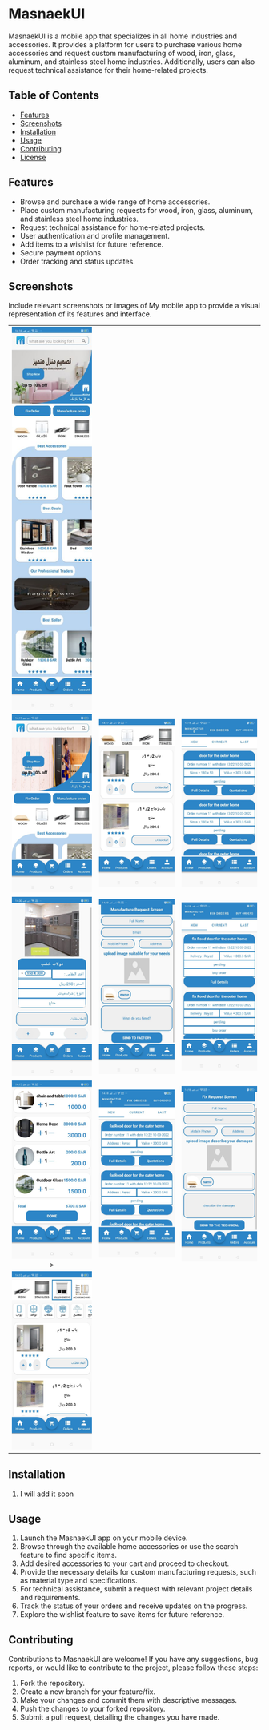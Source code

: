 # MasnaekUI

MasnaekUI is a mobile app that specializes in all home industries and accessories. It provides a platform for users to purchase various home accessories and request custom manufacturing of wood, iron, glass, aluminum, and stainless steel home industries. Additionally, users can also request technical assistance for their home-related projects.

## Table of Contents
- [Features](#features)
- [Screenshots](#screenshots)
- [Installation](#installation)
- [Usage](#usage)
- [Contributing](#contributing)
- [License](#license)

## Features

- Browse and purchase a wide range of home accessories.
- Place custom manufacturing requests for wood, iron, glass, aluminum, and stainless steel home industries.
- Request technical assistance for home-related projects.
- User authentication and profile management.
- Add items to a wishlist for future reference.
- Secure payment options.
- Order tracking and status updates.

## Screenshots

Include relevant screenshots or images of My mobile app to provide a visual representation of its features and interface.
<table>
  <tr>
    <td>
      <img src="https://github.com/alaaEzz1/MasnaekUI/blob/master/app/src/main/res/screenshots/v1/photo_2023-07-11_14-20-11%20(2).jpg" alt="Screenshot 4" width="200px">
    </td>
  </tr>
  <tr>
    <td align="center">
      <img src="https://github.com/alaaEzz1/MasnaekUI/blob/master/app/src/main/res/screenshots/v1/photo_2023-07-11_14-20-11%20(3).jpg" alt="Screenshot 1" width="200px">
    </td>
    <td align="center">
      <img src="https://github.com/alaaEzz1/MasnaekUI/blob/master/app/src/main/res/screenshots/v1/photo_2023-07-11_14-20-11.jpg" alt="Screenshot 2" width="200px">
    </td>
    <td align="center">
      <img src="https://github.com/alaaEzz1/MasnaekUI/blob/master/app/src/main/res/screenshots/v1/photo_2023-07-11_14-20-08%20(2).jpg" alt="Screenshot 2" width="200px">
    </td>
  </tr>
  <tr>
    <td align="center">
      <img src="https://github.com/alaaEzz1/MasnaekUI/blob/master/app/src/main/res/screenshots/v1/55555555555555555555.jpg" alt="Screenshot 3" width="200px">
    </td>
    <td align="center">
      <img src="https://github.com/alaaEzz1/MasnaekUI/blob/master/app/src/main/res/screenshots/v1/photo_2023-07-11_14-20-03.jpg" alt="Screenshot 4" width="200px">
    </td>
    <td align="center">
      <img src="https://github.com/alaaEzz1/MasnaekUI/blob/master/app/src/main/res/screenshots/v1/photo_2023-07-11_14-20-06.jpg" alt="Screenshot 4" width="200px">
    </td>
  </tr>
  <tr>
    <td align="center">
      <img src="https://github.com/alaaEzz1/MasnaekUI/blob/master/app/src/main/res/screenshots/v1/photo_2023-07-11_14-20-09.jpg" alt="Screenshot 3" width="200px">>
    </td>
    <td align="center">
      <img src="https://github.com/alaaEzz1/MasnaekUI/blob/master/app/src/main/res/screenshots/v1/photo_2023-07-11_14-20-07.jpg" alt="Screenshot 4" width="200px">
    </td>
    <td align="center">
      <img src="https://github.com/alaaEzz1/MasnaekUI/blob/master/app/src/main/res/screenshots/v1/photo_2023-07-11_14-20-08.jpg" alt="Screenshot 4" width="200px">
    </td>
  </tr>
  <tr>
    <td align="center">
      <img src="https://github.com/alaaEzz1/MasnaekUI/blob/master/app/src/main/res/screenshots/v1/photo_2023-07-11_14-20-10.jpg" alt="Screenshot 3" width="200px">
    </td>
  </tr>
</table>


## Installation

1. I will add it soon

## Usage

1. Launch the MasnaekUI app on your mobile device.
2. Browse through the available home accessories or use the search feature to find specific items.
3. Add desired accessories to your cart and proceed to checkout.
4. Provide the necessary details for custom manufacturing requests, such as material type and specifications.
5. For technical assistance, submit a request with relevant project details and requirements.
6. Track the status of your orders and receive updates on the progress.
7. Explore the wishlist feature to save items for future reference.

## Contributing

Contributions to MasnaekUI are welcome! If you have any suggestions, bug reports, or would like to contribute to the project, please follow these steps:

1. Fork the repository.
2. Create a new branch for your feature/fix.
3. Make your changes and commit them with descriptive messages.
4. Push the changes to your forked repository.
5. Submit a pull request, detailing the changes you have made.

